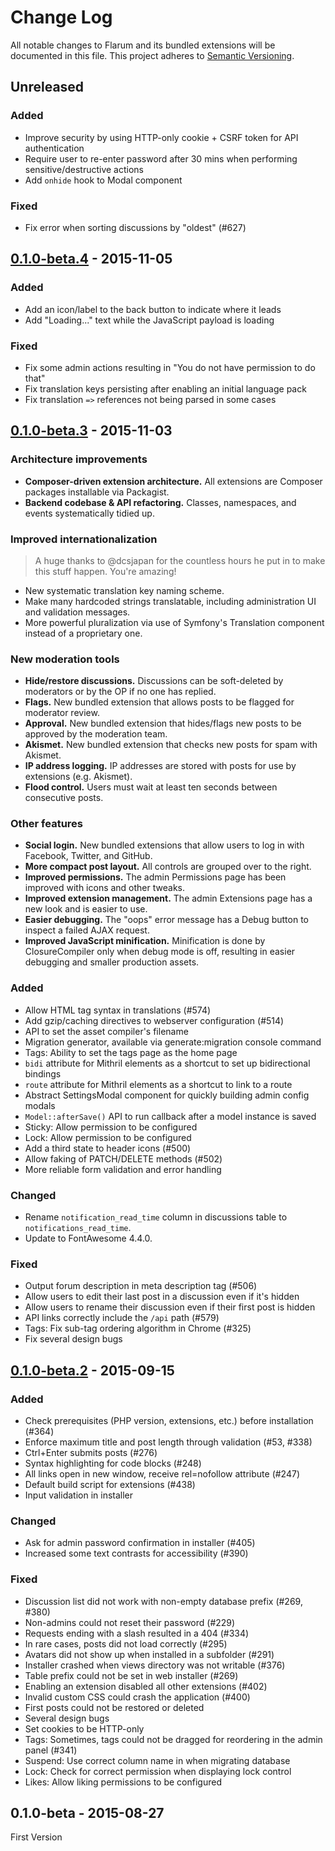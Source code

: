 # Change Log
All notable changes to Flarum and its bundled extensions will be documented in this file.
This project adheres to [Semantic Versioning](http://semver.org/).

## Unreleased
### Added
- Improve security by using HTTP-only cookie + CSRF token for API authentication
- Require user to re-enter password after 30 mins when performing sensitive/destructive actions
- Add `onhide` hook to Modal component

### Fixed
- Fix error when sorting discussions by "oldest" (#627)

## [0.1.0-beta.4] - 2015-11-05
### Added
- Add an icon/label to the back button to indicate where it leads
- Add "Loading..." text while the JavaScript payload is loading

### Fixed
- Fix some admin actions resulting in "You do not have permission to do that"
- Fix translation keys persisting after enabling an initial language pack
- Fix translation `=>` references not being parsed in some cases

## [0.1.0-beta.3] - 2015-11-03
### Architecture improvements
- **Composer-driven extension architecture.** All extensions are Composer packages installable via Packagist.
- **Backend codebase & API refactoring.** Classes, namespaces, and events systematically tidied up.

### Improved internationalization
> A huge thanks to @dcsjapan for the countless hours he put in to make this stuff happen. You're amazing!

- New systematic translation key naming scheme.
- Make many hardcoded strings translatable, including administration UI and validation messages.
- More powerful pluralization via use of Symfony's Translation component instead of a proprietary one.

### New moderation tools
- **Hide/restore discussions.** Discussions can be soft-deleted by moderators or by the OP if no one has replied.
- **Flags.** New bundled extension that allows posts to be flagged for moderator review.
- **Approval.** New bundled extension that hides/flags new posts to be approved by the moderation team.
- **Akismet.** New bundled extension that checks new posts for spam with Akismet.
- **IP address logging.** IP addresses are stored with posts for use by extensions (e.g. Akismet).
- **Flood control.** Users must wait at least ten seconds between consecutive posts.

### Other features
- **Social login.** New bundled extensions that allow users to log in with Facebook, Twitter, and GitHub.
- **More compact post layout.** All controls are grouped over to the right.
- **Improved permissions.** The admin Permissions page has been improved with icons and other tweaks.
- **Improved extension management.** The admin Extensions page has a new look and is easier to use.
- **Easier debugging.** The "oops" error message has a Debug button to inspect a failed AJAX request.
- **Improved JavaScript minification.** Minification is done by ClosureCompiler only when debug mode is off, resulting in easier debugging and smaller production assets.

### Added
- Allow HTML tag syntax in translations (#574)
- Add gzip/caching directives to webserver configuration (#514)
- API to set the asset compiler's filename
- Migration generator, available via generate:migration console command
- Tags: Ability to set the tags page as the home page
- `bidi` attribute for Mithril elements as a shortcut to set up bidirectional bindings
- `route` attribute for Mithril elements as a shortcut to link to a route
- Abstract SettingsModal component for quickly building admin config modals
- `Model::afterSave()` API to run callback after a model instance is saved
- Sticky: Allow permission to be configured
- Lock: Allow permission to be configured
- Add a third state to header icons (#500)
- Allow faking of PATCH/DELETE methods (#502)
- More reliable form validation and error handling

### Changed
- Rename `notification_read_time` column in discussions table to `notifications_read_time`.
- Update to FontAwesome 4.4.0.

### Fixed
- Output forum description in meta description tag (#506)
- Allow users to edit their last post in a discussion even if it's hidden
- Allow users to rename their discussion even if their first post is hidden
- API links correctly include the `/api` path (#579)
- Tags: Fix sub-tag ordering algorithm in Chrome (#325)
- Fix several design bugs

## [0.1.0-beta.2] - 2015-09-15
### Added
- Check prerequisites (PHP version, extensions, etc.) before installation (#364)
- Enforce maximum title and post length through validation (#53, #338)
- Ctrl+Enter submits posts (#276)
- Syntax highlighting for code blocks (#248)
- All links open in new window, receive rel=nofollow attribute (#247)
- Default build script for extensions (#438)
- Input validation in installer

### Changed
- Ask for admin password confirmation in installer (#405)
- Increased some text contrasts for accessibility (#390)

### Fixed
- Discussion list did not work with non-empty database prefix (#269, #380)
- Non-admins could not reset their password (#229)
- Requests ending with a slash resulted in a 404 (#334)
- In rare cases, posts did not load correctly (#295)
- Avatars did not show up when installed in a subfolder (#291)
- Installer crashed when views directory was not writable (#376)
- Table prefix could not be set in web installer (#269)
- Enabling an extension disabled all other extensions (#402)
- Invalid custom CSS could crash the application (#400)
- First posts could not be restored or deleted
- Several design bugs
- Set cookies to be HTTP-only
- Tags: Sometimes, tags could not be dragged for reordering in the admin panel (#341)
- Suspend: Use correct column name in when migrating database
- Lock: Check for correct permission when displaying lock control
- Likes: Allow liking permissions to be configured

## 0.1.0-beta - 2015-08-27
First Version

[0.1.0-beta.4]: https://github.com/flarum/core/compare/v0.1.0-beta.3...v0.1.0-beta.4
[0.1.0-beta.3]: https://github.com/flarum/core/compare/v0.1.0-beta.2...v0.1.0-beta.3
[0.1.0-beta.2]: https://github.com/flarum/core/compare/v0.1.0-beta...v0.1.0-beta.2
